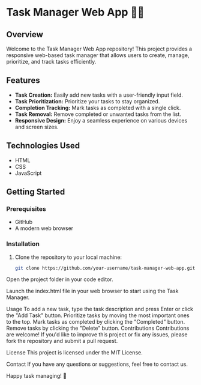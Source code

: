 # Task Manager Web App 📝✅

## Overview

Welcome to the Task Manager Web App repository! This project provides a responsive web-based task manager that allows users to create, manage, prioritize, and track tasks efficiently.

## Features

- **Task Creation:** Easily add new tasks with a user-friendly input field.
- **Task Prioritization:** Prioritize your tasks to stay organized.
- **Completion Tracking:** Mark tasks as completed with a single click.
- **Task Removal:** Remove completed or unwanted tasks from the list.
- **Responsive Design:** Enjoy a seamless experience on various devices and screen sizes.

## Technologies Used

- HTML
- CSS
- JavaScript

## Getting Started

### Prerequisites

- GitHub
- A modern web browser

### Installation

1. Clone the repository to your local machine:

   ```bash
   git clone https://github.com/your-username/task-manager-web-app.git
Open the project folder in your code editor.

Launch the index.html file in your web browser to start using the Task Manager.

Usage
To add a new task, type the task description and press Enter or click the "Add Task" button.
Prioritize tasks by moving the most important ones to the top.
Mark tasks as completed by clicking the "Completed" button.
Remove tasks by clicking the "Delete" button.
Contributions
Contributions are welcome! If you'd like to improve this project or fix any issues, please fork the repository and submit a pull request.

License
This project is licensed under the MIT License.

Contact
If you have any questions or suggestions, feel free to contact us.

Happy task managing! 🚀
